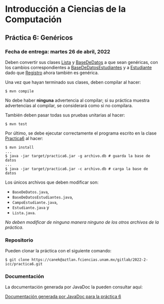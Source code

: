 Introducción a Ciencias de la Computación
=========================================

Práctica 6: Genéricos
---------------------

### Fecha de entrega: martes 26 de abril, 2022

Deben convertir sus clases
[Lista](https://aztlan.fciencias.unam.mx/gitlab/2022-2-icc/practica6/-/blob/main/src/main/java/mx/unam/ciencias/icc/Lista.java)
y
[BaseDeDatos](https://aztlan.fciencias.unam.mx/gitlab/2022-2-icc/practica6/-/blob/main/src/main/java/mx/unam/ciencias/icc/BaseDeDatos.java)
a que sean genéricas, con los cambios correspondientes a
[BaseDeDatosEstudiantes](https://aztlan.fciencias.unam.mx/gitlab/2022-2-icc/practica6/-/blob/main/src/main/java/mx/unam/ciencias/icc/BaseDeDatosEstudiantes.java)
y a
[Estudiante](https://aztlan.fciencias.unam.mx/gitlab/2022-2-icc/practica6/-/blob/main/src/main/java/mx/unam/ciencias/icc/Estudiante.java)
dado que
[Registro](https://aztlan.fciencias.unam.mx/gitlab/2022-2-icc/practica6/-/blob/main/src/main/java/mx/unam/ciencias/icc/Registro.java)
ahora también es genérica.

Una vez que hayan terminado sus clases, deben compilar al hacer:

```
$ mvn compile
```

No debe haber **ninguna** advertencia al compilar; si su práctica muestra
advertencias al compilar, se considerará como si no compilara.

También deben pasar todas sus pruebas unitarias al hacer:

```
$ mvn test
```

Por último, se debe ejecutar correctamente el programa escrito en la clase
[Practica6](https://aztlan.fciencias.unam.mx/gitlab/2022-2-icc/practica6/-/blob/main/src/main/java/mx/unam/ciencias/icc/Practica6.java)
al hacer:

```
$ mvn install
...
$ java -jar target/practica6.jar -g archivo.db # guarda la base de datos
...
$ java -jar target/practica6.jar -c archivo.db # carga la base de datos
```

Los únicos archivos que deben modificar son:

* `BaseDeDatos.java`,
* `BaseDeDatosEstudiantes.java`,
* `CampoEstudiante.java`,
* `Estudiante.java` y
* `Lista.java`.

*No deben modificar de ninguna manera ninguno de los otros archivos de la práctica*.

### Repositorio

Pueden clonar la práctica con el siguiente comando:

```
$ git clone https://canek@aztlan.fciencias.unam.mx/gitlab/2022-2-icc/practica6.git
```

### Documentación

La documentación generada por JavaDoc la pueden consultar aquí:

[Documentación generada por JavaDoc para la práctica
6](https://aztlan.fciencias.unam.mx/~canek/2022-2-icc/practica6/apidocs/index.html)
